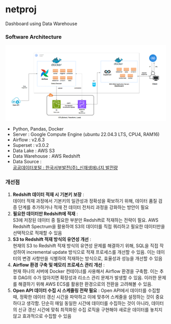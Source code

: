 # netproj
Dashboard using Data Warehouse


### Software Architecture
![소프트웨어 아키텍처](images/software_architecture.png)
- Python, Pandas, Docker
- Server : Google Compute Engine (ubuntu 22.04.3 LTS, CPU4, RAM16)
- Airflow : v2.6.3
- Superset : v3.0.2
- Data Lake : AWS S3
- Data Warehouse : AWS Redshift
- Data Source :  
[공공데이터포털 : 한국서부발전(주)_신재생에너지 발전량](https://www.data.go.kr/tcs/dss/selectApiDataDetailView.do?publicDataPk=15121592#/API%20%EB%AA%A9%EB%A1%9D/getReGeneration)

### 개선점
1. **Redshift 데이터 적재 시 기본키 보장** :  
   데이터 적재 과정에서 기본키의 일관성과 정확성을 확보하기 위해, 데이터 품질 검증 단계를 추가하거나 적재 전 데이터 전처리 과정을 강화하는 방안이 필요
2. **필요한 데이터만 Redshift에 적재** :  
   S3에 저장된 데이터 중 필요한 부분만 Redshift로 적재하는 전략이 필요. AWS Redshift Spectrum을 활용하여 S3의 데이터를 직접 쿼리하고 필요한 데이터만을 선택적으로 적재할 수 있음
3. **S3 to Redshift 적재 방식의 유연성 개선** :  
   현재의 S3 to Redshift 적재 방식의 유연성 문제를 해결하기 위해, SQL을 직접 작성하여 incremental update 방식으로 적재 프로세스를 개선할 수 있음. 이는 데이터의 변경 사항만을 식별하여 적재하는 방식으로, 효율성과 성능을 개선할 수 있음
4. **Airflow 환경 구축 및 메모리 프로세스 관리 개선** :  
   현재 하나의 서버에 Docker 컨테이너를 사용해서 Airflow 환경을 구축함. 이는 추후 DAG의 수가 많아지면 확장성과 리소스 관리 문제가 발생할 수 있음. 이러한 문제를 해결하기 위해 AWS ECS를 활용한 환경으로의 전환을 고려해볼 수 있음.
5. **Open API 데이터 수집 시 스케줄링 전략 필요** :
   Open API에서 데이터를 수집할 때, 정확한 데이터 갱신 시간을 파악하고 이에 맞추어 스케줄을 설정하는 것이 중요하다고 생각함. 단순히 매일 동일한 시간에 데이터를 수집하는 것이 아니라, 데이터의 신규 갱신 시간에 맞춰 최적화된 수집 로직을 구현해야 새로운 데이터를     놓치지 않고 효과적으로 수집할 수 있음
